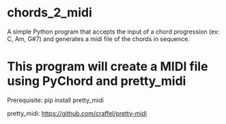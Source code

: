 # chords_2_midi
A simple Python program that accepts the input of a chord progression (ex: C, Am, G#7) and generates a midi file of the chords in sequence.

# This program will create a MIDI file using PyChord and pretty_midi

Prerequisite: pip install pretty_midi

pretty_midi: https://github.com/craffel/pretty-midi
